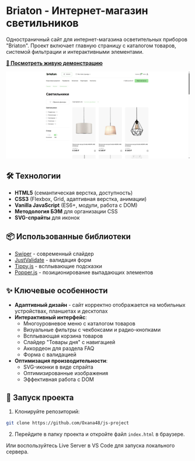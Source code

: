 # Briaton - Интернет-магазин светильников

Одностраничный сайт для интернет-магазина осветительных приборов "Briaton". Проект включает главную страницу с каталогом товаров, системой фильтрации и интерактивными элементами.

**[🚀 Посмотреть живую демонстрацию](https://oxana48.github.io/js-project/)**

![Скриншот проекта](./screenshot.jpg)

## 🛠 Технологии

- **HTML5** (семантическая верстка, доступность)
- **CSS3** (Flexbox, Grid, адаптивная верстка, анимации)
- **Vanilla JavaScript** (ES6+, модули, работа с DOM)
- **Методология БЭМ** для организации CSS
- **SVG-спрайты** для иконок

## 📦 Использованные библиотеки

- [Swiper](https://swiperjs.com/) - современный слайдер
- [JustValidate](https://just-validate.dev/) - валидация форм
- [Tippy.js](https://atomiks.github.io/tippyjs/) - всплывающие подсказки
- [Popper.js](https://popper.js.org/) - позиционирование выпадающих элементов

## ✨ Ключевые особенности

- **Адаптивный дизайн** - сайт корректно отображается на мобильных устройствах, планшетах и десктопах
- **Интерактивный интерфейс**:
  - Многоуровневое меню с каталогом товаров
  - Визуальные фильтры с чекбоксами и радио-кнопками
  - Всплывающая корзина товаров
  - Слайдер "Товары дня" с навигацией
  - Аккордеон для раздела FAQ
  - Форма с валидацией
- **Оптимизация производительности**:
  - SVG-иконки в виде спрайта
  - Оптимизированные изображения
  - Эффективная работа с DOM

## 🚀 Запуск проекта

1. Клонируйте репозиторий:
```bash
git clone https://github.com/Oxana48/js-project
```

2. Перейдите в папку проекта и откройте файл `index.html` в браузере.

Или воспользуйтесь Live Server в VS Code для запуска локального сервера.